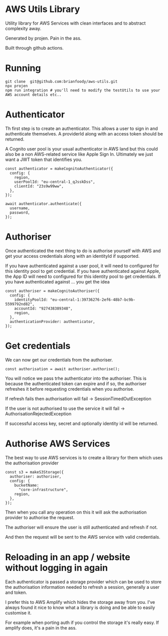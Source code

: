 # AWS Utils Library

Utility library for AWS Services with clean interfaces and to abstract complexity away.

Generated by projen. Pain in the ass.

Built through github actions.

# Running

```
git clone  git@github.com:brianfoody/aws-utils.git
npx projen
npm run integration # you'll need to modify the testUtils to use your AWS account details etc..
```

# Authenticator

Th first step is to create an authenticator. This allows a user to sign in and authenticate themselves. A providerId along with an access token should be returned.

A Cognito user pool is your usual authenticator in AWS land but this could also be a non AWS-related service like Apple Sign In. Ultimately we just want a JWT token that identifies you.

```
const authenticator = makeCognitoAuthenticator({
  config: {
    region,
    userPoolId: "eu-central-1_qJsskDss",
    clientId: "23s9w99ww",
  },
});

await authenticator.authenticate({
  username,
  password,
});
```

# Authoriser

Once authenticated the next thing to do is authorise yourself with AWS and get your access credentials along with an identityId if supported.

If you have authenticated against a user pool, it will need to configured for this identity pool to get credential.
If you have authenticated against Apple, the App ID will need to configured for this identity pool to get credentials.
If you have authenticated against ... you get the idea

```
const authoriser = makeCognitoAuthoriser({
  config: {
    identityPoolId: "eu-central-1:39736276-2ef6-48b7-bc9b-5599792nd82",
    accountId: "927438389348",
    region,
  },
  authenticationProvider: authenticator,
});
```

# Get credentials

We can now get our credentials from the authoriser.

```
const authorisation = await authoriser.authorise();
```

You will notice we pass trhe authenticator into the authoriser. This is because the authenticated token can expire and if so, the authoriser refreshes it before requesting credentials when you authorise.

If refresh fails then authorisation will fail -> SessionTimedOutException

If the user is not authorised to use the service it will fail -> AuthorisationRejectedException

If successful access key, secret and optionally identity id will be returned.

# Authorise AWS Services

The best way to use AWS services is to create a library for them which uses the authorisation provider

```
const s3 = makeS3Storage({
  authoriser: authoriser,
  config: {
    bucketName:
      "core-infrastructure",
    region,
  },
});
```

Then when you call any operation on this it will ask the authorisation provider to authorise the request.

The authoriser will ensure the user is still authenticated and refresh if not.

And then the request will be sent to the AWS service with valid credentials.

# Reloading in an app / website without logging in again

Each authenticator is passed a storage provider which can be used to store the authorisation information needed to refresh a session, generally a user and token.

I prefer this to AWS Amplify which hides the storage away from you. I've always found it nice to know what a library is doing and be able to easily customise it.

For example when porting auth if you control the storage it's really easy. If amplify does, it's a pain in the ass.
